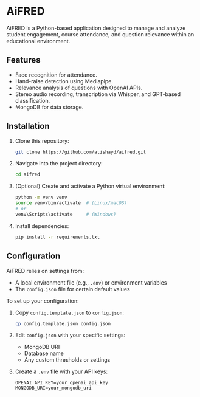 # AiFRED

AiFRED is a Python-based application designed to manage and analyze student engagement, course attendance, and question relevance within an educational environment. 

## Features
- Face recognition for attendance.
- Hand-raise detection using Mediapipe.
- Relevance analysis of questions with OpenAI APIs.
- Stereo audio recording, transcription via Whisper, and GPT-based classification.
- MongoDB for data storage.

## Installation

1. Clone this repository:
   ```bash
   git clone https://github.com/atishayd/aifred.git
   ```

2. Navigate into the project directory:
   ```bash
   cd aifred
   ```

3. (Optional) Create and activate a Python virtual environment:
   ```bash
   python -m venv venv
   source venv/bin/activate  # (Linux/macOS)
   # or
   venv\Scripts\activate     # (Windows)
   ```

4. Install dependencies:
   ```bash
   pip install -r requirements.txt
   ```

## Configuration

AiFRED relies on settings from:
- A local environment file (e.g., `.env`) or environment variables
- The `config.json` file for certain default values

To set up your configuration:

1. Copy `config.template.json` to `config.json`:
   ```bash
   cp config.template.json config.json
   ```

2. Edit `config.json` with your specific settings:
   - MongoDB URI
   - Database name
   - Any custom thresholds or settings

3. Create a `.env` file with your API keys:
   ```
   OPENAI_API_KEY=your_openai_api_key
   MONGODB_URI=your_mongodb_uri
   ```
